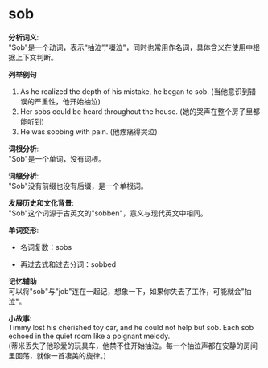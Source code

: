 # sob

**分析词义**:  
"Sob"是一个动词，表示“抽泣”,"啜泣"，同时也常用作名词，具体含义在使用中根据上下文判断。

  

**列举例句**

  

1.  As he realized the depth of his mistake, he began to sob. (当他意识到错误的严重性，他开始抽泣)
2.  Her sobs could be heard throughout the house. (她的哭声在整个房子里都能听到)
3.  He was sobbing with pain. (他疼痛得哭泣)

  

**词根分析**:  
"Sob"是一个单词，没有词根。

  

**词缀分析**:  
"Sob"没有前缀也没有后缀，是一个单根词。

  

**发展历史和文化背景**:  
"Sob"这个词源于古英文的"sobben"，意义与现代英文中相同。

  

**单词变形**:

  

*   名词复数：sobs
    
      
    
*   再过去式和过去分词：sobbed
    
      
    

  

**记忆辅助**  
可以将"sob"与"job"连在一起记，想象一下，如果你失去了工作，可能就会"抽泣"。

  

**小故事**:  
Timmy lost his cherished toy car, and he could not help but sob. Each sob echoed in the quiet room like a poignant melody.  
(蒂米丢失了他珍爱的玩具车，他禁不住开始抽泣。每一个抽泣声都在安静的房间里回荡，就像一首凄美的旋律。)
